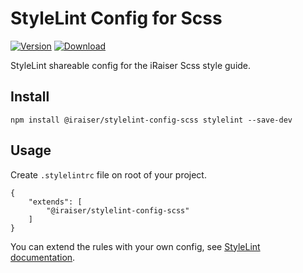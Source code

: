 # StyleLint Config for Scss

[![Version](https://flat.badgen.net/npm/v/@iraiser/stylelint-config-scss)](https://www.npmjs.com/package/@iraiser/stylelint-config-scss)
[![Download](https://flat.badgen.net/npm/dt/@iraiser/stylelint-config-scss)](https://www.npmjs.com/package/@iraiser/stylelint-config-scss)

StyleLint shareable config for the iRaiser Scss style guide.

## Install

    npm install @iraiser/stylelint-config-scss stylelint --save-dev
    
## Usage

Create ``.stylelintrc`` file on root of your project.

```
{
    "extends": [
        "@iraiser/stylelint-config-scss"
    ]
}
```

You can extend the rules with your own config, see [StyleLint documentation](https://stylelint.io/user-guide/configuration).
